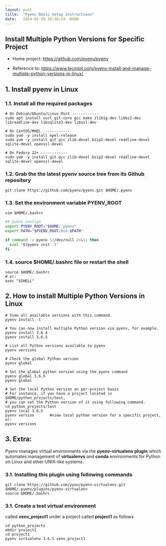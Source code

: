 ```yaml
---
layout: post
title:  "Pyenv Basic Setup Instructions"
date:   2024-01-29 10:36:24 -0500
---
```


## Install Multiple Python Versions for Specific Project

- Home project: https://github.com/pyenv/pyenv

- Reference to: https://www.tecmint.com/pyenv-install-and-manage-multiple-python-versions-in-linux/

## 1. Install pyenv in Linux

### 1.1. Install all the required packages

```shell
# On Debian/Ubuntu/Linux Mint ------------ 
sudo apt install curl git-core gcc make zlib1g-dev libbz2-dev 
libreadline-dev libsqlite3-dev libssl-dev

# On CentOS/RHEL ------------
sudo yum -y install epel-release
sudo yum -y install git gcc zlib-devel bzip2-devel readline-devel sqlite-devel openssl-devel

# On Fedora 22+ ------------
sudo yum -y install git gcc zlib-devel bzip2-devel readline-devel sqlite-devel openssl-devel
```

### 1.2. Grab the the latest **pyenv** source tree from its Github repository

```shell
git clone https://github.com/pyenv/pyenv.git $HOME/.pyenv
```

### 1.3. Set the environment variable **PYENV_ROOT**

```shell
vim $HOME/.bashrc
```

```bash
## pyenv configs
export PYENV_ROOT="$HOME/.pyenv"
export PATH="$PYENV_ROOT/bin:$PATH"

if command -v pyenv 1>/dev/null 2>&1; then
  eval "$(pyenv init -)"
fi
```

### 1.4. source **$HOME/.bashrc** file or restart the shell

```shell
source $HOME/.bashrc
# or:
exec "$SHELL"
```

## 2. How to install Multiple Python Versions in Linux

```shell
# View all available versions with this command.
pyenv install -l

# You can now install multiple Python version via pyenv, for example.
pyenv install 3.6.4
pyenv install 3.6.5

# List all Python versions available to pyenv
pyenv versions

# Check the global Python version
pyenv global

# Set the global python version using the pyenv command
pyenv global 3.6.5
pyenv global

# Set the local Python version on per-project basis
# For instance, if you have a project located in $HOME/python_projects/test,
# you can set the Python version of it using following command.
cd python_projects/test
pyenv local 3.6.5
pyenv version		#view local python version for a specific project, or:
pyenv versions
```

## 3. Extra:

Pyenv manages virtual environments via the **pyenv-virtualenv plugin** which automates management of **virtualenvs** and **conda** environments for Python on Linux and other UNIX-like systems.

### 3.1. Installing this plugin using following commands

```shell
git clone https://github.com/yyuu/pyenv-virtualenv.git $HOME/.pyenv/plugins/pyenv-virtualenv
source $HOME/.bashrc
```

### 3.1. Create a test virtual environment

called **venv_project1** under a project called **project1** as follows

```shell
cd python_projects
mkdir project1
cd project1
pyenv virtualenv 3.6.5 venv_project1
```

